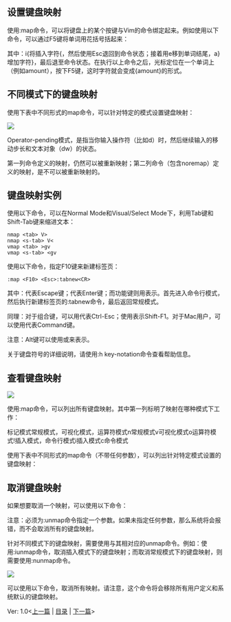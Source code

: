 ## **设置键盘映射**

使用:map命令，可以将键盘上的某个按键与Vim的命令绑定起来。例如使用以下命令，可以通过F5键将单词用花括号括起来：

其中：i{将插入字符{，然后使用Esc退回到命令状态；接着用e移到单词结尾，a}增加字符}，最后退至命令状态。在执行以上命令之后，光标定位在一个单词上（例如amount），按下F5键，这时字符就会变成{amount}的形式。

## **不同模式下的键盘映射**

使用下表中不同形式的map命令，可以针对特定的模式设置键盘映射：

![](https://pic1.zhimg.com/v2-53b70b061cc2f5fa4c496ac15fef89b4_b.png)

Operator-pending模式，是指当你输入操作符（比如d）时，然后继续输入的移动步长和文本对象（dw）的状态。

第一列命令定义的映射，仍然可以被重新映射；第二列命令（包含noremap）定义的映射，是不可以被重新映射的。

## **键盘映射实例**

使用以下命令，可以在Normal Mode和Visual/Select Mode下，利用Tab键和Shift-Tab键来缩进文本：

```
nmap <tab> V>
nmap <s-tab> V<
vmap <tab> >gv
vmap <s-tab> <gv
```

使用以下命令，指定F10键来新建标签页：

```
:map <F10> <Esc>:tabnew<CR>
```

其中：<Esc>代表Escape键；<CR>代表Enter键；而功能键则用<F10>表示。首先进入命令行模式，然后执行新建标签页的:tabnew命令，最后返回常规模式。

同理：对于组合键，可以用<C-Esc>代表Ctrl-Esc；使用<S-F1>表示Shift-F1。对于Mac用户，可以使用<D>代表Command键。

注意：Alt键可以使用<M-key>或<A-key>来表示。

关于键盘符号的详细说明，请使用:h key-notation命令查看帮助信息。

## **查看键盘映射**

![](https://pic4.zhimg.com/v2-2da7f3a2f14bf0898f2bc8905176e84b_b.png)

使用:map命令，可以列出所有键盘映射。其中第一列标明了映射在哪种模式下工作：

标记模式<space>常规模式，可视化模式，运算符模式n常规模式v可视化模式o运算符模式!插入模式，命令行模式i插入模式c命令模式

使用下表中不同形式的map命令（不带任何参数），可以列出针对特定模式设置的键盘映射：

## **取消键盘映射**

如果想要取消一个映射，可以使用以下命令：

注意：必须为:unmap命令指定一个参数。如果未指定任何参数，那么系统将会报错，而不会取消所有的键盘映射。

针对不同模式下的键盘映射，需要使用与其相对应的unmap命令。例如：使用:iunmap命令，取消插入模式下的键盘映射；而取消常规模式下的键盘映射，则需要使用:nunmap命令。

![](https://pic2.zhimg.com/v2-6baf840cdfce6130262a917c164923dd_b.png)

可以使用以下命令，取消所有映射。请注意，这个命令将会移除所有用户定义和系统默认的键盘映射。

Ver: 1.0<[上一篇](http://yyq123.blogspot.com/2010/09/vim-diff.html) | [目录](http://yyq123.github.com/learn-vim/learn-vi-00-List.html) | [下一篇](http://yyq123.blogspot.com/2010/12/vim-abbreviation.html)\>